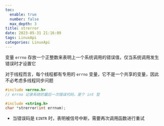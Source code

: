 ```yaml
---
toc:
  enable: true
  number: false
  max_depth: 3
title: strerror
date: 2023-05-31 21:16:09
tags: LinuxApi
categories: LinuxApi
---
```


变量 `errno` 存放一个正整数来表明上一个系统调用的错误值，仅当系统调用发生错误时才设置它

对于线程而言，每个线程都有专用的 `errno` 变量，它不是一个共享的变量，因此不必考虑多线程同步问题

```cpp
#include <errno.h>
// errno 记录系统的最后一次错误代码，是个 int 型

#include <string.h>
char *strerror(int errnum);
```

- 当错误码是 `EINTR` 时，表明被信号中断，需要再次调用函数进行重试
